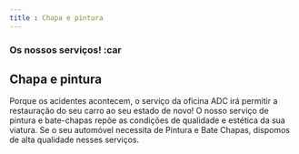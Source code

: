 ```yaml
---
title : Chapa e pintura
---
```


### Os nossos serviços! :car

## Chapa e pintura

Porque os acidentes acontecem, o serviço da oficina ADC irá permitir a restauração do seu carro ao seu estado de novo! O nosso serviço de pintura e bate-chapas repõe as condições de qualidade e estética da sua viatura. Se o seu automóvel necessita de Pintura e Bate Chapas, dispomos de alta qualidade nesses serviços.